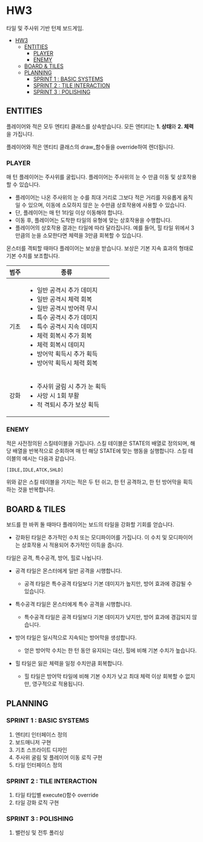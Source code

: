 # HW3
타일 및 주사위 기반 턴제 보드게임.
- [HW3](#hw3)
  - [ENTITIES](#entities)
    - [PLAYER](#player)
    - [ENEMY](#enemy)
  - [BOARD \& TILES](#board--tiles)
  - [PLANNING](#planning)
    - [SPRINT 1 : BASIC SYSTEMS](#sprint-1--basic-systems)
    - [SPRINT 2 : TILE INTERACTION](#sprint-2--tile-interaction)
    - [SPRINT 3 : POLISHING](#sprint-3--polishing)

## ENTITIES

플레이어와 적은 모두 엔티티 클래스를 상속받습니다.
모든 엔티티는 **1. 상태**와 **2. 체력**을 가집니다.

플레이어와 적은 엔티티 클래스의 draw_함수들을 override하여 렌더됩니다.

### PLAYER

매 턴 플레이어는 주사위를 굴립니다.
플레이어는 주사위의 눈 수 만큼 이동 및 상호작용할 수 있습니다.
- 플레이어는 나온 주사위의 눈 수를 최대 거리로 그보다 적은 거리를 자유롭게 움직일 수 있으며, 이동에 소모하지 않은 눈 수만큼 상호작용에 사용할 수 있습니다.
- 단, 플레이어는 매 턴 1타일 이상 이동해야 합니다.
- 이동 후, 플레이어는 도착한 타일의 유형에 맞는 상호작용을 수행합니다.
- 플레이어의 상호작용 결과는 타일에 따라 달라집니다. 예를 들어, 힐 타일 위에서 3만큼의 눈을 소모한다면 체력을 3만큼 회복할 수 있습니다.

몬스터를 격퇴할 때마다 플레이어는 보상을 받습니다.
보상은 기본 지속 효과의 형태로 기본 수치를 보조합니다.

| 범주 | 종류                                                                                                                                                                                                                                                                                             |
| ---- | ------------------------------------------------------------------------------------------------------------------------------------------------------------------------------------------------------------------------------------------------------------------------------------------------ |
| 기초 | <ul><li>일반 공격시 추가 데미지</li><li>일반 공격시 체력 회복</li><li>일반 공격시 방어력 무시</li><li>특수 공격시 추가 데미지</li><li>특수 공격시 지속 데미지</li><li>체력 회복시 추가 회복</li><li>체력 회복시 데미지</li><li>방어막 획득시 추가 획득</li><li>방어막 획득시 체력 회복</li></ul> |
| 강화 | <ul><li>주사위 굴림 시 추가 눈 획득</li><li>사망 시 1회 부활</li><li>적 격퇴시 추가 보상 획득</li></ul>                                                                                                                                                                                          |

### ENEMY

적은 사전정의된 스킬테이블을 가집니다.
스킬 테이블은 STATE의 배열로 정의되며, 해당 배열을 반복적으로 순회하며 매 턴 해당 STATE에 맞는 행동을 실행합니다.
스킬 테이블의 예시는 다음과 같습니다.
```
[IDLE,IDLE,ATCK,SHLD]
```
위와 같은 스킬 테이블을 가지는 적은 두 턴 쉬고, 한 턴 공격하고, 한 턴 방어막을 획득하는 것을 반복합니다.

## BOARD & TILES

보드를 한 바퀴 돌 때마다 플레이어는 보드의 타일을 강화할 기회를 얻습니다.
- 강화된 타일은 추가적인 수치 또는 모디파이어를 가집니다. 이 수치 및 모디파이어는 상호작용 시 적용되어 추가적인 이득을 줍니다.

타일은 공격, 특수공격, 방어, 힐로 나뉩니다.
- 공격 타일은 몬스터에게 일반 공격을 시행합니다.

  - 공격 타일은 특수공격 타일보다 기본 데미지가 높지만, 방어 효과에 경감될 수 있습니다.
- 특수공격 타일은 몬스터에게 특수 공격을 시행합니다.

  - 특수공격 타일은 공격 타일보다 기본 데미지가 낮지만, 방어 효과에 경감되지 않습니다.
- 방어 타일은 일시적으로 지속되는 방어막을 생성합니다.
  - 얻은 방어막 수치는 한 턴 동안 유지되는 대신, 힐에 비해 기본 수치가 높습니다.

- 힐 타일은 잃은 체력을 일정 수치만큼 회복합니다.
  - 힐 타일은 방어막 타일에 비해 기본 수치가 낮고 최대 체력 이상 회복할 수 없지만, 영구적으로 적용됩니다.


## PLANNING

### SPRINT 1 : BASIC SYSTEMS
1. 엔티티 인터페이스 정의
2. 보드매니저 구현
3. 기초 스프라이트 디자인
4. 주사위 굴림 및 플레이어 이동 로직 구현
5. 타일 인터페이스 정의

### SPRINT 2 : TILE INTERACTION
1. 타일 타입별 execute()함수 override
2. 타일 강화 로직 구현

### SPRINT 3 : POLISHING
1. 밸런싱 및 전투 폴리싱